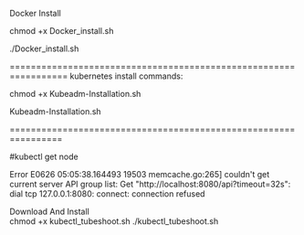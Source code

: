 Docker Install 




  chmod +x Docker_install.sh




  
  ./Docker_install.sh

=================================================================
kubernetes install commands:





  chmod +x  Kubeadm-Installation.sh




  
  Kubeadm-Installation.sh

================================================================





#kubectl get node




Error
E0626 05:05:38.164493   19503 memcache.go:265] couldn't get current server API group list: Get "http://localhost:8080/api?timeout=32s": dial tcp 127.0.0.1:8080: connect: connection refused







Download And Install   
          chmod +x   kubectl_tubeshoot.sh
           ./kubectl_tubeshoot.sh
